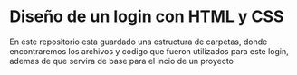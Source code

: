 # Diseño de un login con HTML y CSS

En este repositorio esta guardado una estructura de carpetas, donde encontraremos los archivos y codigo que fueron utilizados para este login, ademas de que servira de base
para el incio de un proyecto
